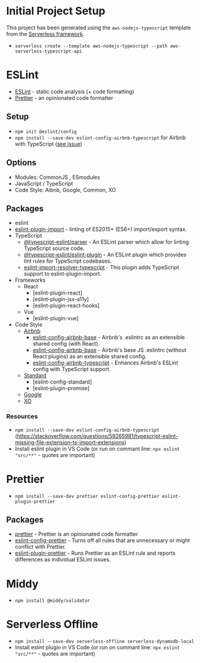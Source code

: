 # Initial Project Setup

This project has been generated using the `aws-nodejs-typescript` template from the [Serverless framework](https://www.serverless.com/).

- `serverless create --template aws-nodejs-typescript --path aws-serverless-typescript-api`

# ESLint

- [ESLint](https://eslint.org/) - static code analysis (+ code formatting)
- [Prettier](https://prettier.io/) - an opinionated code formatter

## Setup

- `npm init @eslint/config`
- `npm install --save-dev eslint-config-airbnb-typescript` for Airbnb with TypeScript ([see issue](https://stackoverflow.com/questions/59265981/typescript-eslint-missing-file-extension-ts-import-extensions))

## Options

- Modules: CommonJS , ESmodules
- JavaScript / TypeScript
- Code Style: Aibnb, Google, Common, XO

## Packages

- eslint
- [eslint-plugin-import](https://github.com/import-js/eslint-plugin-import) - linting of ES2015+ (ES6+) import/export syntax.
- TypeScript
  - [@typescript-eslint/parser](https://github.com/typescript-eslint/typescript-eslint/tree/main/packages/parser) - An ESLint parser which allow for linting TypeScript source code.
  - [@typescript-eslint/eslint-plugin](https://github.com/typescript-eslint/typescript-eslint/tree/main/packages/eslint-plugin) - An ESLint plugin which provides lint rules for TypeScript codebases.
  - [eslint-import-resolver-typescript](https://github.com/import-js/eslint-import-resolver-typescript) - This plugin adds TypeScript support to eslint-plugin-import.
- Frameworks
  - React
    - [eslint-plugin-react]
	- [eslint-plugin-jsx-a11y]
	- [eslint-plugin-react-hooks]
  - Vue
    - [eslint-plugin-vue]
- Code Style
  - [Airbnb](https://github.com/airbnb/javascript)
    - [eslint-config-airbnb-base](https://github.com/airbnb/javascript/tree/master/packages/eslint-config-airbnb) - Airbnb's .eslintrc as an extensible shared config (with React).
    - [eslint-config-airbnb-base](https://github.com/airbnb/javascript/tree/master/packages/eslint-config-airbnb-base) - Airbnb's base JS .eslintrc (without React plugins) as an extensible shared config.
    - [eslint-config-airbnb-typescript](https://github.com/iamturns/eslint-config-airbnb-typescript) - Enhances Airbnb's ESLint config with TypeScript support.
  - [Standard](https://github.com/standard/standard)
    - [eslint-config-standard]
	- [eslint-plugin-promise]
  - [Google](https://github.com/google/eslint-config-google)
  - [XO](https://github.com/xojs/eslint-config-xo)

### Resources

- `npm install --save-dev eslint-config-airbnb-typescript` (https://stackoverflow.com/questions/59265981/typescript-eslint-missing-file-extension-ts-import-extensions)
- Install eslint plugin in VS Code (or run on commant line: `npx eslint "src/**"` - quotes are important)


# Prettier

- `npm install --save-dev prettier eslint-config-prettier eslint-plugin-prettier`

## Packages

- [prettier](https://github.com/prettier/prettier) - Prettier is an opinionated code formatter
- [eslint-config-prettier](https://github.com/prettier/eslint-config-prettier) - Turns off all rules that are unnecessary or might conflict with Prettier.
- [eslint-plugin-prettier](https://github.com/prettier/eslint-plugin-prettier) - Runs Prettier as an ESLint rule and reports differences as individual ESLint issues.

# Middy

- `npm install @middy/validator`

# Serverless Offline

- `npm install --save-dev serverless-offline serverless-dynamodb-local`
- Install eslint plugin in VS Code (or run on commant line: `npx eslint "src/**"` - quotes are important)